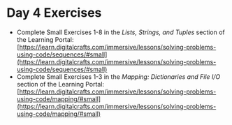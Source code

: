 # Day 4 Exercises

* Complete Small Exercises 1-8 in the _Lists, Strings, and Tuples_ section of the Learning Portal: [https://learn.digitalcrafts.com/immersive/lessons/solving-problems-using-code/sequences/#small](https://learn.digitalcrafts.com/immersive/lessons/solving-problems-using-code/sequences/#small)
* Complete Small Exercises 1-3 in the _Mapping: Dictionaries and File I/O_ section of the Learning Portal: [https://learn.digitalcrafts.com/immersive/lessons/solving-problems-using-code/mapping/#small](https://learn.digitalcrafts.com/immersive/lessons/solving-problems-using-code/mapping/#small)